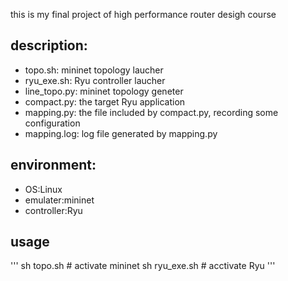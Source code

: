 this is my final project of high performance router desigh course

## description:
* topo.sh: mininet topology laucher
* ryu_exe.sh: Ryu controller laucher
* line_topo.py: mininet topology geneter
* compact.py: the target Ryu application
* mapping.py: the file included by compact.py, recording some configuration
* mapping.log: log file generated by mapping.py

## environment:
* OS:Linux
* emulater:mininet
* controller:Ryu

## usage
'''
sh topo.sh # activate mininet
sh ryu_exe.sh # acctivate Ryu
'''
